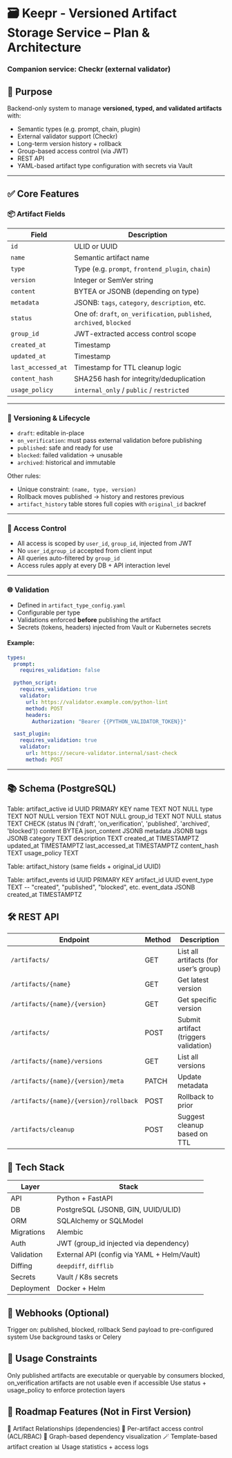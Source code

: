 # 🗃️ Keepr - Versioned Artifact Storage Service – Plan & Architecture
### Companion service: **Checkr** (external validator)


## 🎯 Purpose

Backend-only system to manage **versioned, typed, and validated artifacts** with:

- Semantic types (e.g. prompt, chain, plugin)
- External validator support (Checkr)
- Long-term version history + rollback
- Group-based access control (via JWT)
- REST API
- YAML-based artifact type configuration with secrets via Vault

---


## ✅ Core Features

### 📦 Artifact Fields

| Field               | Description                                      |
|--------------------|--------------------------------------------------|
| `id`               | ULID or UUID                                     |
| `name`             | Semantic artifact name                           |
| `type`             | Type (e.g. `prompt`, `frontend_plugin`, `chain`) |
| `version`          | Integer or SemVer string                         |
| `content`          | BYTEA or JSONB (depending on type)               |
| `metadata`         | JSONB: `tags`, `category`, `description`, etc.   |
| `status`           | One of: `draft`, `on_verification`, `published`, `archived`, `blocked` |
| `group_id`         | JWT-extracted access control scope               |
| `created_at`       | Timestamp                                         |
| `updated_at`       | Timestamp                                         |
| `last_accessed_at` | Timestamp for TTL cleanup logic                  |
| `content_hash`     | SHA256 hash for integrity/deduplication          |
| `usage_policy`     | `internal_only` / `public` / `restricted`        |

---

### 🔄 Versioning & Lifecycle

- `draft`: editable in-place
- `on_verification`: must pass external validation before publishing
- `published`: safe and ready for use
- `blocked`: failed validation → unusable
- `archived`: historical and immutable
  
Other rules:
- Unique constraint: `(name, type, version)`
- Rollback moves published → history and restores previous
- `artifact_history` table stores full copies with `original_id` backref

---

### 🔐 Access Control

- All access is scoped by `user_id`, `group_id`, injected from JWT
- No `user_id`,`group_id` accepted from client input
- All queries auto-filtered by `group_id`
- Access rules apply at every DB + API interaction level

---

### 🌐 Validation

- Defined in `artifact_type_config.yaml`
- Configurable per type
- Validations enforced **before** publishing the artifact
- Secrets (tokens, headers) injected from Vault or Kubernetes secrets

#### Example:
```yaml
types:
  prompt:
    requires_validation: false

  python_script:
    requires_validation: true
    validator:
      url: https://validator.example.com/python-lint
      method: POST
      headers:
        Authorization: "Bearer {{PYTHON_VALIDATOR_TOKEN}}"

  sast_plugin:
    requires_validation: true
    validator:
      url: https://secure-validator.internal/sast-check
      method: POST
```
---

## 📚 Schema (PostgreSQL)

Table: artifact_active
  id UUID PRIMARY KEY
  name TEXT NOT NULL
  type TEXT NOT NULL
  version TEXT NOT NULL
  group_id TEXT NOT NULL
  status TEXT CHECK (status IN ('draft', 'on_verification', 'published', 'archived', 'blocked'))
  content BYTEA
  json_content JSONB
  metadata JSONB
  tags JSONB
  category TEXT
  description TEXT
  created_at TIMESTAMPTZ
  updated_at TIMESTAMPTZ
  last_accessed_at TIMESTAMPTZ
  content_hash TEXT
  usage_policy TEXT

Table: artifact_history (same fields + original_id UUID)

Table: artifact_events
  id UUID PRIMARY KEY
  artifact_id UUID
  event_type TEXT  -- "created", "published", "blocked", etc.
  event_data JSONB
  created_at TIMESTAMPTZ

## 🛠️ REST API
| Endpoint                                | Method | Description                               |
|-----------------------------------------|--------|-------------------------------------------|
| `/artifacts/`                           | GET    | List all artifacts (for user’s group)     |
| `/artifacts/{name}`                     | GET    | Get latest version                        |
| `/artifacts/{name}/{version}`           | GET    | Get specific version                      |
| `/artifacts/`                           | POST   | Submit artifact (triggers validation)     |
| `/artifacts/{name}/versions`            | GET    | List all versions                         |
| `/artifacts/{name}/{version}/meta`      | PATCH  | Update metadata                           |
| `/artifacts/{name}/{version}/rollback`  | POST   | Rollback to prior                         |
| `/artifacts/cleanup`                    | POST   | Suggest cleanup based on TTL              |


## 🔧 Tech Stack
| Layer       | Stack                                         |
|-------------|-----------------------------------------------|
| API         | Python + FastAPI                              |
| DB          | PostgreSQL (JSONB, GIN, UUID/ULID)            |
| ORM         | SQLAlchemy or SQLModel                        |
| Migrations  | Alembic                                       |
| Auth        | JWT (group_id injected via dependency)        |
| Validation  | External API (config via YAML + Helm/Vault)   |
| Diffing     | `deepdiff`, `difflib`                         |
| Secrets     | Vault / K8s secrets                           |
| Deployment  | Docker + Helm                                 |

## 📡 Webhooks (Optional)
Trigger on: published, blocked, rollback
Send payload to pre-configured system
Use background tasks or Celery

## 🚫 Usage Constraints
Only published artifacts are executable or queryable by consumers
blocked, on_verification artifacts are not usable even if accessible
Use status + usage_policy to enforce protection layers

## 🧭 Roadmap Features (Not in First Version)
🔗 Artifact Relationships (dependencies)
🪪 Per-artifact access control (ACL/RBAC)
🧠 Graph-based dependency visualization
🪄 Template-based artifact creation
📊 Usage statistics + access logs
